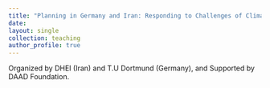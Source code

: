 ```yaml
---
title: "Planning in Germany and Iran: Responding to Challenges of Climate Change through Intercultural Dialogue"
date: 
layout: single
collection: teaching
author_profile: true
---
```


Organized by DHEI (Iran) and T.U Dortmund (Germany), and Supported by DAAD Foundation.
